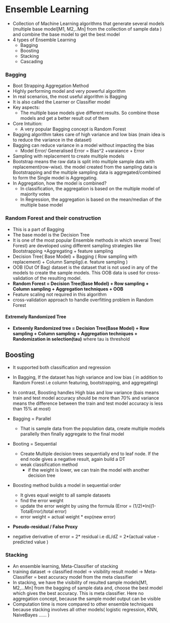 # Ensemble Learning
- Collection of Machine Learning algorithms that generate several models (multiple base model[M1, M2,..Mn] from the collection of sample data ) and combine the base model to get the best model
- 4 types of Ensemble Learning
  - Bagging
  - Boosting
  - Stacking
  - Cascading
 
### Bagging
- Boot Strapping Aggregation Method
- Highly performing model and very powerful algorithm
- In real scenarios, the most useful algorithm is Bagging
- It is also called the Learner or Classifier model
- Key aspects:
  - The multiple base models give different results. So combine those models and get a better result out of them
- Core Intuition:
  - A very popular Bagging concept is Random Forest
- Bagging algorithm takes care of high variance and low bias (main idea is to reduce the variance in the dataset)
- Bagging can reduce variance in a model without impacting the bias
  - Model Error/ Generalised Error = Bias^2 +varaiance + Error
- Sampling with replacement to create multiple models
- Bootstrap means the raw data is split into multiple sample data with replacement(row-wise). the model created from the sampling data is Bootstrapping and the multiple sampling data is aggregated/combined to form the Single model is Aggregating.
- In Aggregation, how the model is combined?
  - In classification, the aggregation is based on the multiple model of majority votes
  - In Regression, the aggregation is based on the mean/median of the multiple base model
### Random Forest and their construction
- This is a part of Bagging
- The base model is the Decision Tree
- It is one of the most popular Ensemble methods in which several Tree( Forest) are developed using different sampling strategies like Bootstrapping +Aggregating + feature sampling
- Decision Tree( Base Model) + Bagging ( Row sampling with replacement) + Column Samplig(i.e. feature sampling )
- OOB (Out Of Bag) dataset is the dataset that is not used in any of the models to create the sample models. This OOB data is used for cross-validation of the resulting model.
- **Random Forest = Decision Tree(Base Model) + Row sampling + Column sampling + Aggregation techniques + OOB**
- Feature scaling not required in this algorithm
- cross-validation approach to handle overfitting problem in Random Forest
#### Extremely Randomized Tree
- **Exteemly Randomized tree = Decision Tree(Base Model) + Row sampling + Column sampling + Aggregation techniques + Randomization in selection(tau)** where tau is threshold

## Boosting
- It supported both classification and regression

- In Bagging, If the dataset has high variance and low bias ( in addition to Random Forest i.e column featuring, bootstrapping, and aggregating)
- In contrast, Boosting handles High bias and low variance (bais means train and test model accuracy should be more than 70% and variance means the difference between the train and test model accuracy is less than 15% at most)
- Bagging = Parallel
  - That is sample data from the population data, create multiple models parallelly then finally aggregate to the final model
- Booting = Sequential
  - Create Multiple decision trees sequentially end to leaf node. If the end node gives a negative result, again build a DT
  - weak classification method
    - if the weight is lower, we can train the model with another decision tree
- Boosting method builds a model in sequential order
  - It gives equal weight to all sample datasets
  - find the error weight
  - update the error weight by using the formula (Error = (1/2)*ln((1-TotalError)/total error)
  - error weight = actual weight * exp(new error)

- **Pseudo-residual / False Proxy**
- negative derivative of error = 2* residual i.e dL/dZ = 2*(actual value - predicted value )








### Stacking
- An ensemble learning, Meta-Classifier of stacking
- training dataset -> classified model -> visibility result model -> Meta-Classifier = best accuracy model from the meta classifier
- In stacking, we have the visibility of resulted sample models[M1, M2,...Mn] from the bagging of sample data and, choose the best model which gives the best accuracy. This is meta classifier. Here no aggregation concept, because the sample model output can be visible
- Computation time is more compared to other ensemble techniques because stacking involves all other models( logistic regression, KNN, NaiveBayes ...... )














